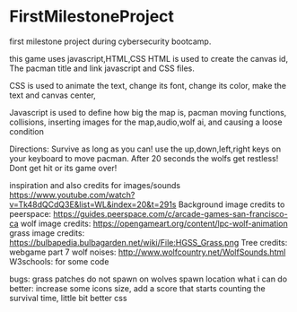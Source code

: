 # FirstMilestoneProject
first milestone project during cybersecurity bootcamp.

this game uses javascript,HTML,CSS
HTML is used to create the canvas id, The pacman title and link javascript and CSS files.

CSS is used to animate the text, change its font, change its color, make the text and canvas center,

Javascript is used to define how big the map is, pacman moving functions, collisions, inserting images for the map,audio,wolf ai, and causing a loose condition


Directions: Survive as long as you can! use the up,down,left,right keys on your keyboard to move pacman. After 20 seconds the wolfs get restless!
 Dont get hit or its game over!


inspiration and also credits for images/sounds https://www.youtube.com/watch?v=Tk48dQCdQ3E&list=WL&index=20&t=291s
Background image credits to peerspace: https://guides.peerspace.com/c/arcade-games-san-francisco-ca
wolf image credits: https://opengameart.org/content/lpc-wolf-animation
grass image credits: https://bulbapedia.bulbagarden.net/wiki/File:HGSS_Grass.png
Tree credits: webgame part 7
wolf noises: http://www.wolfcountry.net/WolfSounds.html
W3schools: for some code

bugs: grass patches do not spawn on wolves spawn location
what i can do better: increase some icons size, add a score that starts counting the survival time, little bit better css